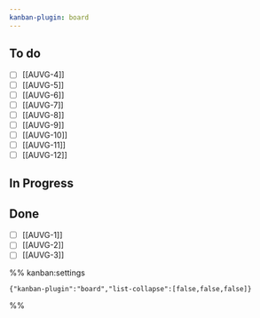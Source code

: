 ```yaml
---
kanban-plugin: board
---
```


## To do

- [ ] [[AUVG-4]]
- [ ] [[AUVG-5]]
- [ ] [[AUVG-6]]
- [ ] [[AUVG-7]]
- [ ] [[AUVG-8]]
- [ ] [[AUVG-9]]
- [ ] [[AUVG-10]]
- [ ] [[AUVG-11]]
- [ ] [[AUVG-12]]

## In Progress

## Done

- [ ] [[AUVG-1]]
- [ ] [[AUVG-2]]
- [ ] [[AUVG-3]]

%% kanban:settings

```
{"kanban-plugin":"board","list-collapse":[false,false,false]}
```

%%
